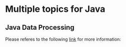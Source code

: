 # Multiple topics for Java

## Java Data Processing

Please referes to the following 
[link](../../../docs/java-streams-vs-collections.md) 
for more information:
